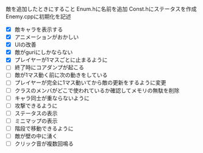 敵を追加したときにすること
Enum.hに名前を追加
Const.hにステータスを作成
Enemy.cppに初期化を記述

- [x] 敵キャラを表示する
- [x] アニメーションがおかしい
- [x] UIの改善
- [x] 敵がguriにしかならない
- [x] プレイヤーが1マスごとに止まるように
- [ ] 終了時にコアダンプが起こる
- [ ] 敵が1マス動く前に次の動きをしている
- [ ] プレイヤーが完全に1マス動いてから敵の更新をするように変更
- [ ] クラスのメンバがどこで使われているか確認してメモリの無駄を削除
- [ ] キャラ同士が重ならないように
- [ ] 攻撃できるように
- [ ] ステータスの表示
- [ ] ミニマップの表示
- [ ] 階段で移動できるように
- [ ] 敵が壁の中に湧く
- [ ] クリック音が複数回鳴る
